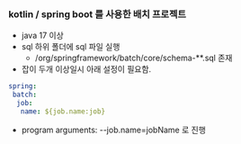 ### kotlin / spring boot 를 사용한 배치 프로젝트
* java 17 이상
* sql 하위 폴더에 sql 파일 실행
  * /org/springframework/batch/core/schema-**.sql 존재
* 잡이 두개 이상일시 아래 설정이 필요함.
````yml
spring:
 batch:
  job:
   name: ${job.name:job}
````
* program arguments: --job.name=jobName 로 진행